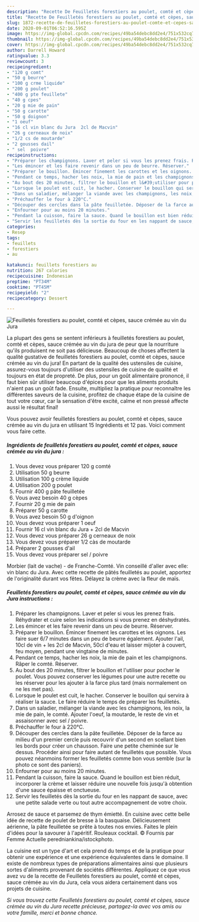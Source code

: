 ```yaml
---
description: "Recette De Feuilletés forestiers au poulet, comté et cèpes, sauce crémée au vin du Jura"
title: "Recette De Feuilletés forestiers au poulet, comté et cèpes, sauce crémée au vin du Jura"
slug: 1872-recette-de-feuilletes-forestiers-au-poulet-comte-et-cepes-sauce-cremee-au-vin-du-jura
date: 2020-09-01T06:52:16.595Z
image: https://img-global.cpcdn.com/recipes/49ba54debc8dd2e4/751x532cq70/feuilletes-forestiers-au-poulet-comte-et-cepes-sauce-cremee-au-vin-du-jura-photo-principale-de-la-recette.jpg
thumbnail: https://img-global.cpcdn.com/recipes/49ba54debc8dd2e4/751x532cq70/feuilletes-forestiers-au-poulet-comte-et-cepes-sauce-cremee-au-vin-du-jura-photo-principale-de-la-recette.jpg
cover: https://img-global.cpcdn.com/recipes/49ba54debc8dd2e4/751x532cq70/feuilletes-forestiers-au-poulet-comte-et-cepes-sauce-cremee-au-vin-du-jura-photo-principale-de-la-recette.jpg
author: Darrell Howard
ratingvalue: 3.3
reviewcount: 3
recipeingredient:
- "120 g comt"
- "50 g beurre"
- "100 g crme liquide"
- "200 g poulet"
- "400 g pte feuillete"
- "40 g cpes"
- "20 g mie de pain"
- "50 g carotte"
- "50 g doignon"
- "1 oeuf"
- "16 cl vin blanc du Jura  2cl de Macvin"
- "26 g cerneaux de noix"
- "1/2 cs de moutarde"
- "2 gousses dail"
- " sel  poivre"
recipeinstructions:
- "Préparer les champignons. Laver et peler si vous les prenez frais. Réhydrater et cuire selon les indications si vous prenez en déshydratés."
- "Les émincer et les faire revenir dans un peu de beurre. Réserver."
- "Préparer le bouillon. Émincer finement les carottes et les oignons. Les faire suer 6/7 minutes dans un peu de beurre également. Ajouter l&#39;ail, 10cl de vin + les 2cl de Macvin, 50cl d&#39;eau et laisser mijoter à couvert, feu moyen, pendant une vingtaine de minutes."
- "Pendant ce temps, hacher les noix, la mie de pain et les champignons. Râper le comté. Réserver."
- "Au bout des 20 minutes, filtrer le bouillon et l&#39;utiliser pour pocher le poulet. Vous pouvez conserver les légumes pour une autre recette ou les réserver pour les ajouter à la farce plus tard (mais normalement on ne les met pas)."
- "Lorsque le poulet est cuit, le hacher. Conserver le bouillon qui servira à réaliser la sauce. Le faire réduire le temps de préparer les feuilletés."
- "Dans un saladier, mélanger la viande avec les champignons, les noix, la mie de pain, le comté. Ajouter l&#39;oeuf, la moutarde, le reste de vin et assaisonner avec sel / poivre."
- "Préchauffer le four à 220°C."
- "Découper des cercles dans la pâte feuilletée. Déposer de la farce au milieu d&#39;un premier cercle puis recouvrir d&#39;un second en scellant bien les bords pour créer un chausson. Faire une petite cheminée sur le dessus. Procéder ainsi pour faire autant de feuilletés que possible. Vous pouvez néanmoins former les feuilletés comme bon vous semble (sur la photo ce sont des paniers)."
- "Enfourner pour au moins 20 minutes."
- "Pendant la cuisson, faire la sauce. Quand le bouillon est bien réduit, incorporer la crème et laisser réduire une nouvelle fois jusqu&#39;à obtention d&#39;une sauce épaisse et onctueuse."
- "Servir les feuilletés dès la sortie du four en les nappant de sauce, avec une petite salade verte ou tout autre accompagnement de votre choix."
categories:
- Resep
tags:
- feuillets
- forestiers
- au

katakunci: feuillets forestiers au 
nutrition: 267 calories
recipecuisine: Indonesian
preptime: "PT34M"
cooktime: "PT45M"
recipeyield: "2"
recipecategory: Dessert

---
```



![Feuilletés forestiers au poulet, comté et cèpes, sauce crémée au vin du Jura](https://img-global.cpcdn.com/recipes/49ba54debc8dd2e4/751x532cq70/feuilletes-forestiers-au-poulet-comte-et-cepes-sauce-cremee-au-vin-du-jura-photo-principale-de-la-recette.jpg)

La plupart des gens se sentent inférieurs à feuilletés forestiers au poulet, comté et cèpes, sauce crémée au vin du jura de peur que la nourriture qu'ils produisent ne soit pas délicieuse. Beaucoup de choses affectent la qualité gustative de feuilletés forestiers au poulet, comté et cèpes, sauce crémée au vin du jura! En partant de la qualité des ustensiles de cuisine, assurez-vous toujours d'utiliser des ustensiles de cuisine de qualité et toujours en état de propreté. De plus, pour un goût alimentaire prononcé, il faut bien sûr utiliser beaucoup d'épices pour que les aliments produits n'aient pas un goût fade. Ensuite, multipliez la pratique pour reconnaître les différentes saveurs de la cuisine, profitez de chaque étape de la cuisine de tout votre cœur, car la sensation d'être excité, calme et non pressé affecte aussi le résultat final!

<!--inarticleads1-->

Vous pouvez avoir feuilletés forestiers au poulet, comté et cèpes, sauce crémée au vin du jura en utilisant 15 Ingrédients et 12 pas. Voici comment vous faire cette.

##### Ingrédients de feuilletés forestiers au poulet, comté et cèpes, sauce crémée au vin du jura :

1. Vous devez vous préparer 120 g comté
1. Utilisation 50 g beurre
1. Utilisation 100 g crème liquide
1. Utilisation 200 g poulet
1. Fournir 400 g pâte feuilletée
1. Vous avez besoin 40 g cèpes
1. Fournir 20 g mie de pain
1. Préparer 50 g carotte
1. Vous avez besoin 50 g d&#39;oignon
1. Vous devez vous préparer 1 oeuf
1. Fournir 16 cl vin blanc du Jura + 2cl de Macvin
1. Vous devez vous préparer 26 g cerneaux de noix
1. Vous devez vous préparer 1/2 càs de moutarde
1. Préparer 2 gousses d&#39;ail
1. Vous devez vous préparer  sel / poivre


Morbier (lait de vache) - de Franche-Comté. Vin conseillé d&#39;aller avec elle: vin blanc du Jura. Avec cette recette de pâtés feuilletés au poulet, apportez de l&#39;originalité durant vos fêtes. Délayez la crème avec la fleur de maïs. 

<!--inarticleads2-->

##### Feuilletés forestiers au poulet, comté et cèpes, sauce crémée au vin du Jura instructions :

1. Préparer les champignons. Laver et peler si vous les prenez frais. Réhydrater et cuire selon les indications si vous prenez en déshydratés.
1. Les émincer et les faire revenir dans un peu de beurre. Réserver.
1. Préparer le bouillon. Émincer finement les carottes et les oignons. Les faire suer 6/7 minutes dans un peu de beurre également. Ajouter l&#39;ail, 10cl de vin + les 2cl de Macvin, 50cl d&#39;eau et laisser mijoter à couvert, feu moyen, pendant une vingtaine de minutes.
1. Pendant ce temps, hacher les noix, la mie de pain et les champignons. Râper le comté. Réserver.
1. Au bout des 20 minutes, filtrer le bouillon et l&#39;utiliser pour pocher le poulet. Vous pouvez conserver les légumes pour une autre recette ou les réserver pour les ajouter à la farce plus tard (mais normalement on ne les met pas).
1. Lorsque le poulet est cuit, le hacher. Conserver le bouillon qui servira à réaliser la sauce. Le faire réduire le temps de préparer les feuilletés.
1. Dans un saladier, mélanger la viande avec les champignons, les noix, la mie de pain, le comté. Ajouter l&#39;oeuf, la moutarde, le reste de vin et assaisonner avec sel / poivre.
1. Préchauffer le four à 220°C.
1. Découper des cercles dans la pâte feuilletée. Déposer de la farce au milieu d&#39;un premier cercle puis recouvrir d&#39;un second en scellant bien les bords pour créer un chausson. Faire une petite cheminée sur le dessus. Procéder ainsi pour faire autant de feuilletés que possible. Vous pouvez néanmoins former les feuilletés comme bon vous semble (sur la photo ce sont des paniers).
1. Enfourner pour au moins 20 minutes.
1. Pendant la cuisson, faire la sauce. Quand le bouillon est bien réduit, incorporer la crème et laisser réduire une nouvelle fois jusqu&#39;à obtention d&#39;une sauce épaisse et onctueuse.
1. Servir les feuilletés dès la sortie du four en les nappant de sauce, avec une petite salade verte ou tout autre accompagnement de votre choix.


Arrosez de sauce et parsemez de thym émietté. En cuisine avec cette belle idée de recette de poulet de bresse à la basquaise. Délicieusement aérienne, la pâte feuilletée se prête à toutes nos envies. Faites le plein d&#39;idées pour la savourer à l&#39;apéritif. Rouleaux cocktail. © Fournis par Femme Actuelle peredniankina/istockphoto. 

<!--inarticleads1-->

<p>
La cuisine est un type d'art et cela prend du temps et de la pratique pour obtenir une expérience et une expérience équivalentes dans le domaine. Il existe de nombreux types de préparations alimentaires ainsi que plusieurs sortes d'aliments provenant de sociétés différentes. Appliquez ce que vous avez vu de la recette de Feuilletés forestiers au poulet, comté et cèpes, sauce crémée au vin du Jura, cela vous aidera certainement dans vos projets de cuisine.
</p>

<p>
<i>Si vous trouvez cette Feuilletés forestiers au poulet, comté et cèpes, sauce crémée au vin du Jura recette précieuse, partagez-la avec vos amis ou votre famille, merci et bonne chance.</i>
</p>
